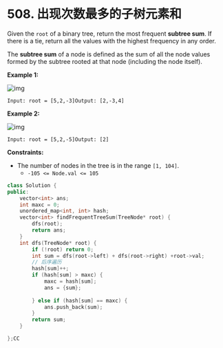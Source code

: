 # 508. 出现次数最多的子树元素和

Given the `root` of a binary tree, return the most frequent **subtree sum**. If there is a tie, return all the values with the highest frequency in any order.

The **subtree sum** of a node is defined as the sum of all the node values formed by the subtree rooted at that node (including the node itself).

**Example 1:**

![img](https://assets.leetcode.com/uploads/2021/04/24/freq1-tree.jpg)

```
Input: root = [5,2,-3]Output: [2,-3,4]
```

**Example 2:**

![img](https://assets.leetcode.com/uploads/2021/04/24/freq2-tree.jpg)

```
Input: root = [5,2,-5]Output: [2]
```

**Constraints:**

* The number of nodes in the tree is in the range `[1, 104]`.
  * `-105 <= Node.val <= 105`

```cpp
class Solution {
public:
    vector<int> ans;
    int maxc = 0;
    unordered_map<int, int> hash;
    vector<int> findFrequentTreeSum(TreeNode* root) {
        dfs(root);
        return ans;
    }
    int dfs(TreeNode* root) {
        if (!root) return 0;
        int sum = dfs(root->left) + dfs(root->right) +root->val;
        // 后序遍历
        hash[sum]++;
        if (hash[sum] > maxc) {
            maxc = hash[sum];
            ans = {sum};
        
        } else if (hash[sum] == maxc) {
            ans.push_back(sum);
        } 
        return sum;
    }

};CC
```
